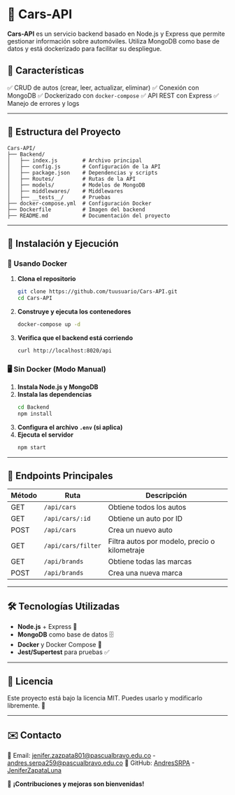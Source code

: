 # 🚗 Cars-API

**Cars-API** es un servicio backend basado en Node.js y Express que permite gestionar información sobre automóviles. Utiliza MongoDB como base de datos y está dockerizado para facilitar su despliegue.

## 📌 Características
✅ CRUD de autos (crear, leer, actualizar, eliminar)
✅ Conexión con MongoDB
✅ Dockerizado con `docker-compose`
✅ API REST con Express
✅ Manejo de errores y logs

---

## 📂 Estructura del Proyecto
```
Cars-API/
├── Backend/
│   ├── index.js        # Archivo principal
│   ├── config.js       # Configuración de la API
│   ├── package.json    # Dependencias y scripts
│   ├── Routes/         # Rutas de la API
│   ├── models/         # Modelos de MongoDB
│   ├── middlewares/    # Middlewares
│   ├── __tests__/      # Pruebas
├── docker-compose.yml  # Configuración Docker
├── Dockerfile          # Imagen del backend
├── README.md           # Documentación del proyecto
```

---

## 🔧 Instalación y Ejecución
### 🐳 Usando Docker
1. **Clona el repositorio**
   ```sh
   git clone https://github.com/tuusuario/Cars-API.git
   cd Cars-API
   ```
2. **Construye y ejecuta los contenedores**
   ```sh
   docker-compose up -d
   ```
3. **Verifica que el backend está corriendo**
   ```sh
   curl http://localhost:8020/api
   ```

### 🖥️ Sin Docker (Modo Manual)
1. **Instala Node.js y MongoDB**
2. **Instala las dependencias**
   ```sh
   cd Backend
   npm install
   ```
3. **Configura el archivo `.env` (si aplica)**
4. **Ejecuta el servidor**
   ```sh
   npm start
   ```

---

## 📡 Endpoints Principales
| Método | Ruta                  | Descripción                                    |
|--------|-----------------------|------------------------------------------------|
| GET    | `/api/cars`           | Obtiene todos los autos                       |
| GET    | `/api/cars/:id`       | Obtiene un auto por ID                        |
| POST   | `/api/cars`           | Crea un nuevo auto                            |
| GET    | `/api/cars/filter`    | Filtra autos por modelo, precio o kilometraje |
| GET    | `/api/brands`         | Obtiene todas las marcas                      |
| POST   | `/api/brands`         | Crea una nueva marca                          |

---

## 🛠 Tecnologías Utilizadas
- **Node.js** + Express 🚀
- **MongoDB** como base de datos 🗄️
- **Docker** y Docker Compose 🐳
- **Jest/Supertest** para pruebas ✅

---

## 📄 Licencia
Este proyecto está bajo la licencia MIT. Puedes usarlo y modificarlo libremente. 🎉

---

## ✉️ Contacto
📧 Email: jenifer.zazpata801@pascualbravo.edu.co - andres.serpa259@pascualbravo.edu.co
🐙 GitHub: [AndresSRPA](https://github.com/AndresSPRA) - [JeniferZapataLuna](https://github.com/JeniferZapataLuna)  

🚀 **¡Contribuciones y mejoras son bienvenidas!**


